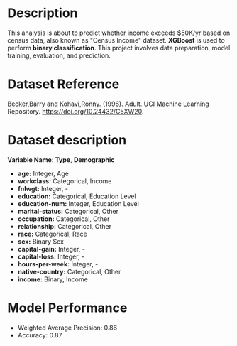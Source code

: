 # Description
This analysis is about to predict whether income exceeds $50K/yr based on census data, also known as "Census Income" dataset.
**XGBoost** is used to perform **binary classification**. This project involves data preparation, model training, evaluation, and prediction.

# Dataset Reference 
Becker,Barry and Kohavi,Ronny. (1996). Adult. UCI Machine Learning Repository. https://doi.org/10.24432/C5XW20.

# Dataset description

**Variable Name**: **Type**, **Demographic**
- **age:**	            Integer,            Age
- **workclass:**	    Categorical,	    Income
- **fnlwgt:**	        Integer,	-
- **education:**	    Categorical,	    Education Level
- **education-num:**    Integer,	        Education Level
- **marital-status:**	Categorical,	    Other
- **occupation:**	    Categorical,	    Other
- **relationship:**	    Categorical,	    Other
- **race:**	            Categorical,	    Race
- **sex:**	            Binary	            Sex
- **capital-gain:**	    Integer,	-
- **capital-loss:**	    Integer,	-
- **hours-per-week:**	Integer,	-
- **native-country:**	Categorical,	    Other
- **income:**	        Binary, 	        Income

# Model Performance
- Weighted Average Precision: 0.86
- Accuracy: 0.87